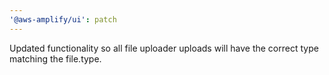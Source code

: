 ```yaml
---
'@aws-amplify/ui': patch
---
```


Updated functionality so all file uploader uploads will have the correct type matching the file.type.
